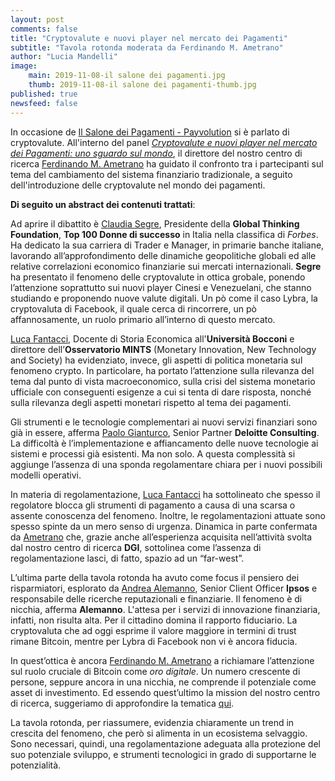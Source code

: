 ```yaml
---
layout: post
comments: false
title: "Cryptovalute e nuovi player nel mercato dei Pagamenti"
subtitle: "Tavola rotonda moderata da Ferdinando M. Ametrano" 
author: "Lucia Mandelli"
image:
    main: 2019-11-08-il salone dei pagamenti.jpg
    thumb: 2019-11-08-il salone dei pagamenti-thumb.jpg
published: true
newsfeed: false   
---
```


In occasione de [Il Salone dei Pagamenti - Payvolution](http://www.salonedeipagamenti.com//) si è parlato di cryptovalute. All'interno del panel *[Cryptovalute e nuovi player nel mercato dei Pagamenti: uno sguardo sul mondo](http://www.salonedeipagamenti.com/agenda/sessione-cryptovalute-e-nuovi-player-nel-mercato-dei-pagamenti-impatti-regolamentazione-privacy?fbclid=IwAR1zg1pLavCB65NjnCPTc4XrHEeGou_Mz1jS0zAHW_1RFHUxpb7fGkHo6-0//)*, il direttore del nostro centro di ricerca [Ferdinando M. Ametrano](http://www.ametrano.net/) ha guidato il confronto tra i partecipanti sul tema del cambiamento del sistema finanziario tradizionale, a seguito dell'introduzione delle cryptovalute nel mondo dei pagamenti.

**Di seguito un abstract dei contenuti trattati**:

Ad aprire il dibattito è  [Claudia Segre](http://www.salonedeipagamenti.com/relators/claudia-segre), Presidente della  **Global Thinking Foundation**, **Top 100 Donne di successo** in Italia nella classifica di *Forbes*. Ha dedicato la sua carriera di Trader e Manager, in primarie banche italiane, lavorando all’approfondimento delle dinamiche geopolitiche globali ed alle relative correlazioni economico finanziarie sui mercati internazionali. **Segre** ha presentato il fenomeno delle cryptovalute in ottica grobale, ponendo l’attenzione soprattutto sui nuovi player Cinesi e Venezuelani, che stanno studiando e proponendo nuove valute digitali. Un pò come il caso Lybra, la cryptovaluta di Facebook, il quale cerca di rincorrere, un pò affannosamente, un ruolo primario all’interno di questo mercato.

 [Luca Fantacci](http://www.salonedeipagamenti.com/relators/luca-fantacci), Docente di Storia Economica all'**Università Bocconi** e direttore dell’**Osservatorio MINTS** (Monetary Innovation, New Technology and Society) ha evidenziato, invece, gli aspetti di politica monetaria sul fenomeno crypto. In particolare, ha portato l’attenzione sulla rilevanza del tema dal punto di vista macroeconomico, sulla crisi del sistema monetario ufficiale con conseguenti esigenze a cui si tenta di dare risposta, nonché sulla rilevanza degli aspetti monetari rispetto al tema dei pagamenti.

 Gli strumenti e le tecnologie complementari ai nuovi servizi finanziari sono già in essere, afferma [Paolo Gianturco](http://www.salonedeipagamenti.com/relators/paolo-gianturco), Senior Partner **Deloitte Consulting**. La difficoltà è l’implementazione e affiancamento delle nuove tecnologie ai sistemi e processi già esistenti. Ma non solo. A questa complessità si aggiunge l’assenza di una sponda regolamentare chiara per i nuovi possibili modelli operativi.

 In materia di regolamentazione, [Luca Fantacci](http://www.salonedeipagamenti.com/relators/luca-fantacci) ha sottolineato che spesso il regolatore blocca gli strumenti di pagamento a causa di una scarsa o assente conoscenza del fenomeno. Inoltre, le regolamentazioni attuate sono spesso spinte da un mero senso di urgenza. Dinamica in parte confermata da [Ametrano](http://www.ametrano.net/) che, grazie anche all’esperienza acquisita nell’attività svolta dal nostro centro di ricerca **DGI**, sottolinea come l’assenza di regolamentazione lasci, di fatto, spazio ad un “far-west”.

 L’ultima parte della tavola rotonda ha avuto come focus il pensiero dei risparmiatori, esplorato da [Andrea Alemanno](http://www.salonedeipagamenti.com/relators/andrea-alemanno), Senior Client Officer **Ipsos** e responsabile delle ricerche reputazionali e finanziarie. Il fenomeno è di nicchia, afferma **Alemanno**. L'attesa per i servizi di innovazione finanziaria, infatti, non risulta alta. Per il cittadino domina il rapporto fiduciario. La cryptovaluta che ad oggi esprime il valore maggiore in termini di trust rimane Bitcoin, mentre per Lybra di Facebook non vi è ancora fiducia.

In quest’ottica è ancora [Ferdinando M. Ametrano](http://www.ametrano.net/) a richiamare l’attenzione sul ruolo cruciale di Bitcoin come *oro digitale*. Un numero crescente di persone, seppure ancora in una nicchia, ne comprende il potenziale come asset di investimento. Ed essendo quest’ultimo la mission del nostro centro di ricerca, suggeriamo di approfondire la tematica [qui](http://bit.ly/37kl8Jn).

La tavola rotonda, per riassumere, evidenzia chiaramente un trend in crescita del fenomeno, che però si alimenta in un ecosistema selvaggio. Sono necessari, quindi, una regolamentazione adeguata alla protezione del suo potenziale sviluppo, e strumenti tecnologici in grado di supportarne le potenzialità.
